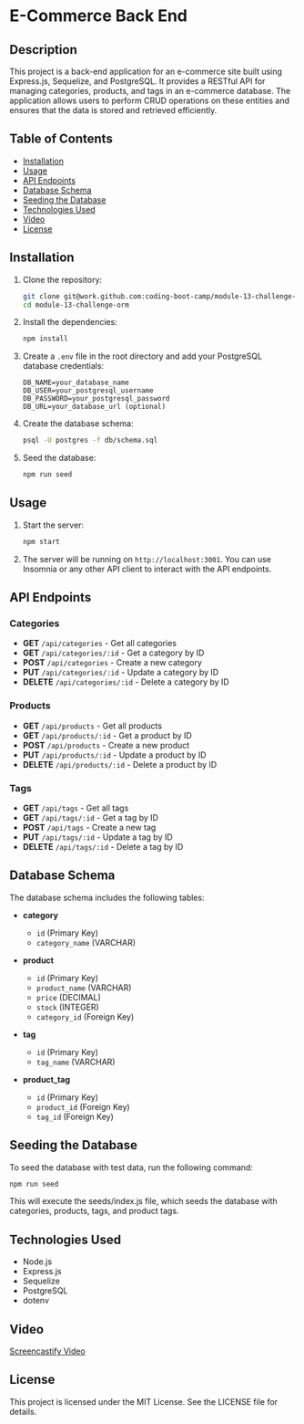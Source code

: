 # E-Commerce Back End

## Description

This project is a back-end application for an e-commerce site built using Express.js, Sequelize, and PostgreSQL. It provides a RESTful API for managing categories, products, and tags in an e-commerce database. The application allows users to perform CRUD operations on these entities and ensures that the data is stored and retrieved efficiently.

## Table of Contents

- [Installation](#installation)
- [Usage](#usage)
- [API Endpoints](#api-endpoints)
- [Database Schema](#database-schema)
- [Seeding the Database](#seeding-the-database)
- [Technologies Used](#technologies-used)
- [Video](#Video)
- [License](#license)

## Installation

1. Clone the repository:
    ```sh
    git clone git@work.github.com:coding-boot-camp/module-13-challenge-orm.git
    cd module-13-challenge-orm
    ```

2. Install the dependencies:
    ```sh
    npm install
    ```

3. Create a `.env` file in the root directory and add your PostgreSQL database credentials:
    ```env
    DB_NAME=your_database_name
    DB_USER=your_postgresql_username
    DB_PASSWORD=your_postgresql_password
    DB_URL=your_database_url (optional)
    ```

4. Create the database schema:
    ```sh
    psql -U postgres -f db/schema.sql
    ```

5. Seed the database:
    ```sh
    npm run seed
    ```

## Usage

1. Start the server:
    ```sh
    npm start
    ```

2. The server will be running on `http://localhost:3001`. You can use Insomnia or any other API client to interact with the API endpoints.

## API Endpoints

### Categories

- **GET** `/api/categories` - Get all categories
- **GET** `/api/categories/:id` - Get a category by ID
- **POST** `/api/categories` - Create a new category
- **PUT** `/api/categories/:id` - Update a category by ID
- **DELETE** `/api/categories/:id` - Delete a category by ID

### Products

- **GET** `/api/products` - Get all products
- **GET** `/api/products/:id` - Get a product by ID
- **POST** `/api/products` - Create a new product
- **PUT** `/api/products/:id` - Update a product by ID
- **DELETE** `/api/products/:id` - Delete a product by ID

### Tags

- **GET** `/api/tags` - Get all tags
- **GET** `/api/tags/:id` - Get a tag by ID
- **POST** `/api/tags` - Create a new tag
- **PUT** `/api/tags/:id` - Update a tag by ID
- **DELETE** `/api/tags/:id` - Delete a tag by ID

## Database Schema

The database schema includes the following tables:

- **category**
    - `id` (Primary Key)
    - `category_name` (VARCHAR)

- **product**
    - `id` (Primary Key)
    - `product_name` (VARCHAR)
    - `price` (DECIMAL)
    - `stock` (INTEGER)
    - `category_id` (Foreign Key)

- **tag**
    - `id` (Primary Key)
    - `tag_name` (VARCHAR)

- **product_tag**
    - `id` (Primary Key)
    - `product_id` (Foreign Key)
    - `tag_id` (Foreign Key)

## Seeding the Database

To seed the database with test data, run the following command:
```sh
npm run seed
```

This will execute the seeds/index.js file, which seeds the database with categories, products, tags, and product tags.

## Technologies Used
- Node.js
- Express.js
- Sequelize
- PostgreSQL
- dotenv

## Video

[Screencastify Video](https://watch.screencastify.com/v/LPmagdF8GFBmEnYxuT8p)

## License
This project is licensed under the MIT License. 
See the LICENSE file for details.
